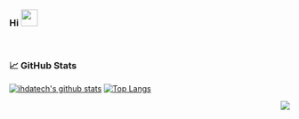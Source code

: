 ### Hi <img src="https://raw.githubusercontent.com/wasabeef/wasabeef/master/icons/wave.gif" width="30px">
<br/>

### 📈 GitHub Stats

[![ihdatech's github stats](https://github-readme-stats.vercel.app/api?username=ihdatech&show_icons=true&show_icons=true&theme=buefy&count_private=true&cache_seconds=1800&line_height=24)](https://github.com/ihdatech)
[![Top Langs](https://github-readme-stats.vercel.app/api/top-langs/?username=ihdatech&show_icons=true&theme=buefy&layout=compact&cache_seconds=1800&langs_count=8)](https://github.com/ihdatech)

<img src="https://komarev.com/ghpvc/?username=ihdatech&color=blue&style=flat-square&label=visitors" align="right" />